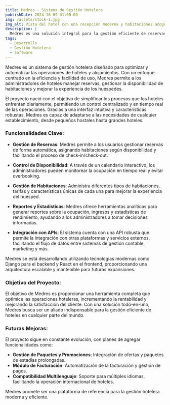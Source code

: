 ```yaml
---
title: Medres - Sistema de Gestión Hotelera
publishDate: 2024-10-09 01:00:00
img: /assets/stock-1.jpg
img_alt: Vista del hotel con una recepción moderna y habitaciones acogedoras
description: |
  Medres es una solución integral para la gestión eficiente de reservas y operaciones hoteleras.
tags:
  - Desarrollo
  - Gestión Hotelera
  - Software
---
```


Medres es un sistema de gestión hotelera diseñado para optimizar y automatizar las operaciones de hoteles y alojamientos. Con un enfoque centrado en la eficiencia y facilidad de uso, Medres permite a los administradores de hoteles manejar reservas, gestionar la disponibilidad de habitaciones y mejorar la experiencia de los huéspedes.

El proyecto nació con el objetivo de simplificar los procesos que los hoteles enfrentan diariamente, permitiendo un control centralizado y en tiempo real de las operaciones. Gracias a una interfaz intuitiva y características robustas, Medres es capaz de adaptarse a las necesidades de cualquier establecimiento, desde pequeños hostales hasta grandes hoteles.

### <i class="fas fa-calendar-alt"></i> Funcionalidades Clave:

- **<i class="fas fa-book"></i> Gestión de Reservas**: Medres permite a los usuarios gestionar reservas de forma automática, asignando habitaciones según disponibilidad y facilitando el proceso de check-in/check-out.
  
- **<i class="fas fa-bed"></i> Control de Disponibilidad**: A través de un calendario interactivo, los administradores pueden monitorear la ocupación en tiempo real y evitar overbooking.

- **<i class="fas fa-door-open"></i> Gestión de Habitaciones**: Administra diferentes tipos de habitaciones, tarifas y características únicas de cada una para mejorar la experiencia del huésped.
  
- **<i class="fas fa-chart-bar"></i> Reportes y Estadísticas**: Medres ofrece herramientas analíticas para generar reportes sobre la ocupación, ingresos y estadísticas de rendimiento, ayudando a los administradores a tomar decisiones informadas.

- **<i class="fas fa-plug"></i> Integración con APIs**: El sistema cuenta con una API robusta que permite la integración con otras plataformas y servicios externos, facilitando el flujo de datos entre sistemas de gestión contable, marketing y más.

Medres se está desarrollando utilizando tecnologías modernas como Django para el backend y React en el frontend, proporcionando una arquitectura escalable y mantenible para futuras expansiones.

### <i class="fas fa-bullseye"></i> Objetivo del Proyecto:

El objetivo de Medres es proporcionar una herramienta completa que optimice las operaciones hoteleras, incrementando la rentabilidad y mejorando la satisfacción del cliente. Con una solución todo-en-uno, Medres busca ser un aliado indispensable para la gestión eficiente de hoteles en cualquier parte del mundo.

### <i class="fas fa-lightbulb"></i> Futuras Mejoras:

El proyecto sigue en constante evolución, con planes de agregar funcionalidades como:

- **<i class="fas fa-percent"></i> Gestión de Paquetes y Promociones**: Integración de ofertas y paquetes de estadías prolongadas.
- **<i class="fas fa-file-invoice-dollar"></i> Módulo de Facturación**: Automatización de la facturación y gestión de pagos.
- **<i class="fas fa-language"></i> Compatibilidad Multilenguaje**: Soporte para múltiples idiomas, facilitando la operación internacional de hoteles.

Medres promete ser una plataforma de referencia para la gestión hotelera moderna y eficiente.

